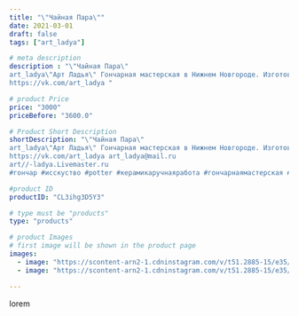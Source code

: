 ```yaml
---
title: "\"Чайная Пара\""
date: 2021-03-01
draft: false
tags: ["art_ladya"]

# meta description
description : "\"Чайная Пара\" 
art_ladya\"Арт Ладья\" Гончарная мастерская в Нижнем Новгороде. Изготовление керамики и мастер//-классы по обучению. 
https://vk.com/art_ladya "

# product Price
price: "3000"
priceBefore: "3600.0"

# Product Short Description
shortDescription: "\"Чайная Пара\" 
art_ladya\"Арт Ладья\" Гончарная мастерская в Нижнем Новгороде. Изготовление керамики и мастер//-классы по обучению. 
https://vk.com/art_ladya art_ladya@mail.ru 
art//-ladya.Livemaster.ru
#гончар #исскуство #potter #керамикаручнаяработа #гончарнаямастерская #керамиканазаказ #handmade #посудаизглины #керамика #эксклюзивнаякерамика #dishes #decor #ceramicar #mug #claygoods #tankard #earthenware #ceramic #design #кружка #рыбка #restaurant #ceramicart #pint #clay #авторскаякерамика #чашечка #чайнаяпара #kraft"

#product ID
productID: "CL3ihg3D5Y3"

# type must be "products"
type: "products"

# product Images
# first image will be shown in the product page
images:
  - image: "https://scontent-arn2-1.cdninstagram.com/v/t51.2885-15/e35/155885777_432546887977401_3528733307787482921_n.jpg?tp=1&_nc_ht=scontent-arn2-1.cdninstagram.com&_nc_cat=109&_nc_ohc=wHm0hHSwAxcAX-niJfK&oh=caaa190bb5ad64fc3751ff9d1f562d8a&oe=606A276C&ig_cache_key=MjUxOTYzNDM1MDAwNzEzNTgxMw%3D%3D.2"
  - image: "https://scontent-arn2-1.cdninstagram.com/v/t51.2885-15/e35/151348279_273963794141735_3847326507146970203_n.jpg?tp=1&_nc_ht=scontent-arn2-1.cdninstagram.com&_nc_cat=111&_nc_ohc=tVNQVFjPQIAAX-etKQl&oh=6bc1ff309681da0afa324af08c6d0b7b&oe=606BBA0B&ig_cache_key=MjUxOTYzNDM1MDE2NjcxNjUxNg%3D%3D.2"

---
```

lorem
